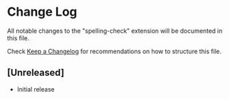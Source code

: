 # Change Log

All notable changes to the "spelling-check" extension will be documented in this file.

Check [Keep a Changelog](http://keepachangelog.com/) for recommendations on how to structure this file.

## [Unreleased]

- Initial release